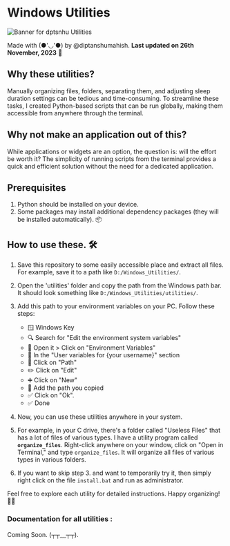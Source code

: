 # Windows Utilities

![Banner for dptsnhu Utilities](https://img.playbook.com/U5ACTyooAioEek4e1P6tnOWoOGH1K51NPT4Pi_jwW5E/Z3M6Ly9wbGF5Ym9v/ay1hc3NldHMtcHVi/bGljLzI0Nzg2ZjRl/LWRlMWItNGE1MS05/ZTBiLWZhMDBlYzFm/ZTEyYQ)

Made with (●'◡'●) by @diptanshumahish.
**Last updated on 26th November, 2023** 🚀

## Why these utilities?

Manually organizing files, folders, separating them, and adjusting sleep duration settings can be tedious and time-consuming. To streamline these tasks, I created Python-based scripts that can be run globally, making them accessible from anywhere through the terminal.

## Why not make an application out of this?

While applications or widgets are an option, the question is: will the effort be worth it? The simplicity of running scripts from the terminal provides a quick and efficient solution without the need for a dedicated application.

## Prerequisites

1. Python should be installed on your device.
2. Some packages may install additional dependency packages (they will be installed automatically). 📦

## How to use these. 🛠️

1. Save this repository to some easily accessible place and extract all files. For example, save it to a path like `D:/Windows_Utilities/`.

2. Open the 'utilities' folder and copy the path from the Windows path bar. It should look something like `D:/Windows_Utilities/utilities/`.

3. Add this path to your environment variables on your PC. Follow these steps:

    - 🪟 Windows Key
    - 🔍 Search for "Edit the environment system variables"
    - 📂 Open it > Click on "Environment Variables"
    - 👤 In the "User variables for {your username}" section
    - 🚀 Click on "Path"
    - ✏️ Click on "Edit"
    - ➕ Click on "New"
    - 📌 Add the path you copied
    - ✅ Click on "Ok".
    - ✅ Done

4. Now, you can use these utilities anywhere in your system.

5. For example, in your C drive, there's a folder called "Useless Files" that has a lot of files of various types. I have a utility program called **`organize_files`**. Right-click anywhere on your window, click on "Open in Terminal," and type `organize_files`. It will organize all files of various types in various folders.

6. If you want to skip step 3. and want to temporarily try it, then simply right click on the file `install.bat` and run as administrator.

Feel free to explore each utility for detailed instructions. Happy organizing! 🌈✨

### Documentation for all utilities :

Coming Soon. (┬┬﹏┬┬).
